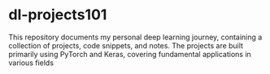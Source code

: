 # dl-projects101
This repository documents my personal deep learning journey, containing a collection of projects, code snippets, and notes. The projects are built primarily using PyTorch and Keras, covering fundamental applications in various fields
